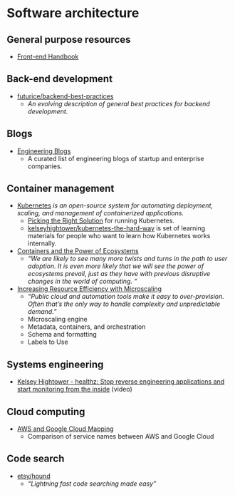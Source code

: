 # Software architecture


## General purpose resources

- [Front-end Handbook](http://www.frontendhandbook.com/)



## Back-end development

- [futurice/backend-best-practices](https://github.com/futurice/backend-best-practices)
  - _An evolving description of general best practices for backend development._




## Blogs

- [Engineering Blogs](https://github.com/sumodirjo/engineering-blogs)
  - A curated list of engineering blogs of startup and enterprise companies.


## Container management

- [Kubernetes](http://kubernetes.io/) _is an open-source system for automating deployment, scaling, and management of containerized applications._
  - [Picking the Right Solution](http://kubernetes.io/docs/getting-started-guides/) for running Kubernetes.
  - [kelseyhightower/kubernetes-the-hard-way](https://github.com/kelseyhightower/kubernetes-the-hard-way) is set of learning materials for people who want to learn how Kubernetes works internally.
- [Containers and the Power of Ecosystems](http://geek.ly/Aci)
  - _“We are likely to see many more twists and turns in the path to user adoption.  It is even more likely that we will see the power of ecosystems prevail, just as they have with previous disruptive changes in the world of computing. ”_
- [Increasing Resource Efficiency with Microscaling](https://blog.codeship.com/increasing-resource-efficiency-microscaling/)
  - _“Public cloud and automation tools make it easy to over-provision. Often that’s the only way to handle complexity and unpredictable demand.”_
  - Microscaling engine
  - Metadata, containers, and orchestration
  - Schema and formatting
  - Labels to Use

 

## Systems engineering

- [Kelsey Hightower - healthz: Stop reverse engineering applications and start monitoring from the inside](https://vimeo.com/173610242) (video)



## Cloud computing

- [AWS and Google Cloud Mapping](https://twitter.com/gregsramblings/status/765345300156387329)
  - Comparison of service names between AWS and Google Cloud


## Code search

- [etsy/hound](https://github.com/etsy/hound)
  - _“Lightning fast code searching made easy”_

